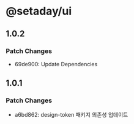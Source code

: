 # @setaday/ui

## 1.0.2

### Patch Changes

- 69de900: Update Dependencies

## 1.0.1

### Patch Changes

- a6bd862: design-token 패키지 의존성 업데이트
